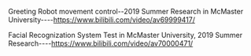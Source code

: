 Greeting Robot movement control--2019 Summer Research in McMaster University----https://www.bilibili.com/video/av69999417/

Facial Recognization System Test in McMaster University, 2019 Summer Research----https://www.bilibili.com/video/av70000471/



